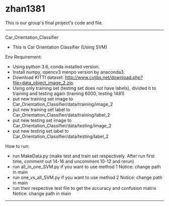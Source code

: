 # zhan1381
This is our group's final project's code and file. 
______________________________________________________
Car_Orientation_Classifier
  - This is Car Orientation Classifier (Using SVM)

Env Requirement: 
- Using python 3.6, conda installed version.
- Install numpy, opencv3 menpo version by anaconda3.
- Download KITTI dataset: http://www.cvlibs.net/download.php?file=data_object_image_2.zip. 
- Using only training set (testing set does not have labels), divided it to training and testing again (training 6000, testing 1481)
- put new training set image to Car_Orientation_Classifier/data/training/image_2
- put new training set label to Car_Orientation_Classifier/data/training/label_2
- put new testing set image to Car_Orientation_Classifier/data/testing/image_2
- put new testing set label to Car_Orientation_Classifier/data/testing/label_2

How to run:
- run MakeData.py (make test and train set respectively. After run first time, comment out 14-16 and uncomment 10-12 and rerun)
- run all_in_one_SVM.py if you want to use method 1 Notice: change path in main
- run one_vs_all_SVM.py if you want to use method 2 Notice: change path in main
- run their respective test file to get the accuracy and confusion matrix Notice: change path in main

_______________________________________________________
